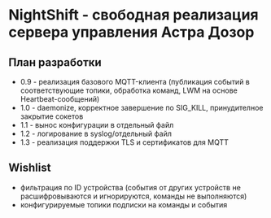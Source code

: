 # NightShift - свободная реализация сервера управления Астра Дозор

## План разработки

* 0.9 - реализация базового MQTT-клиента (публикация событий в соответствующие топики, обработка команд, LWM на основе Heartbeat-сообщений)
* 1.0 - daemonize, корректное завершение по SIG_KILL, принудителное закрытие сокетов
* 1.1 - вынос конфигурации в отдельный файл
* 1.2 - логирование в syslog/отдельный файл
* 1.3 - реализация поддержки TLS и сертификатов для MQTT

## Wishlist
* фильтрация по ID устройства (события от других устройств не расшифровываются и игнорируются, команды не выполняются)
* конфигурируемые топики подписки на команды и события

